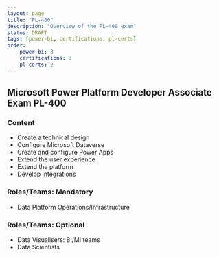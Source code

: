 ```yaml
---
layout: page
title: "PL-400"
description: "Overview of the PL-400 exam"
status: DRAFT
tags: [power-bi, certifications, pl-certs]
order: 
    power-bi: 3
    certifications: 3
    pl-certs: 2
---
```

## Microsoft Power Platform Developer Associate Exam PL-400  
  
### Content  
  
- Create a technical design
- Configure Microsoft Dataverse
- Create and configure Power Apps
- Extend the user experience
- Extend the platform
- Develop integrations 
  
### Roles/Teams: Mandatory  
  
- Data Platform Operations/Infrastructure  
  
### Roles/Teams: Optional  
  
- Data Visualisers: BI/MI teams
- Data Scientists